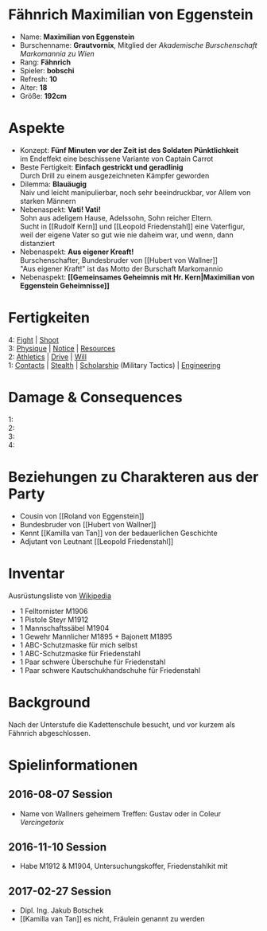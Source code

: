 # Fähnrich Maximilian von Eggenstein

* Name: **Maximilian von Eggenstein**
* Burschenname: **Grautvornix**, Mitglied der *Akademische Burschenschaft Markomannia zu Wien*
* Rang: **Fähnrich**
* Spieler: **bobschi**
* Refresh: **10**
* Alter: **18**
* Größe: **192cm**

# Aspekte

* Konzept: **Fünf Minuten vor der Zeit ist des Soldaten Pünktlichkeit**  
im Endeffekt eine beschissene Variante von Captain Carrot
* Beste Fertigkeit: **Einfach gestrickt und geradlinig**  
Durch Drill zu einem ausgezeichneten Kämpfer geworden
* Dilemma: **Blauäugig**  
Naiv und leicht manipulierbar, noch sehr beeindruckbar, vor Allem von starken Männern
* Nebenaspekt: **Vati! Vati!**  
Sohn aus adeligem Hause, Adelssohn, Sohn reicher Eltern.  
Sucht in [[Rudolf Kern]] und [[Leopold Friedenstahl]] eine Vaterfigur, weil der eigene Vater so gut wie nie daheim war, und wenn, dann distanziert
* Nebenaspekt: **Aus eigener Kreaft!**  
Burschenschafter, Bundesbruder von [[Hubert von Wallner]]  
"Aus eigener Kraft!" ist das Motto der Burschaft Markomannio
* Nebenaspekt: **[[Gemeinsames Geheimnis mit Hr. Kern|Maximilian von Eggenstein Geheimnisse]]**

# Fertigkeiten

4: [Fight][skills_fight] | [Shoot][skills_shoot]  
3: [Physique][skills_physique] | [Notice][skills_notice] | [Resources][skills_resources]  
2: [Athletics][skills_athletics] | [Drive][skills_drive] | [Will][skills_will]  
1: [Contacts][skills_contacts] | [Stealth][skills_stealth] | [Scholarship][skills_scholarship] (Military Tactics) | [Engineering][skills_engineering]

<!-- # Stunts -->

# Damage & Consequences

1:  
2:  
3:   
4: 

# Beziehungen zu Charakteren aus der Party

* Cousin von [[Roland von Eggenstein]]
* Bundesbruder von [[Hubert von Wallner]]
* Kennt [[Kamilla van Tan]] von der bedauerlichen Geschichte
* Adjutant von Leutnant [[Leopold Friedenstahl]]

# Inventar

Ausrüstungsliste von [Wikipedia][hungary-austrian-military]

* 1 Felltornister M1906  
* 1 Pistole Steyr M1912  
* 1 Mannschaftssäbel M1904  
* 1 Gewehr Mannlicher M1895 + Bajonett M1895  
* 1 ABC-Schutzmaske für mich selbst
* 1 ABC-Schutzmaske für Friedenstahl  
* 1 Paar schwere Überschuhe für Friedenstahl  
* 1 Paar schwere Kautschukhandschuhe für Friedenstahl  

# Background

Nach der Unterstufe die Kadettenschule besucht, und vor kurzem als Fähnrich abgeschlossen.

# Spielinformationen

## 2016-08-07 Session

* Name von Wallners geheimem Treffen: Gustav oder in Coleur *Vercingetorix*

## 2016-11-10 Session

* Habe M1912 & M1904, Untersuchungskoffer, Friedenstahlkit mit

## 2017-02-27 Session

* Dipl. Ing. Jakub Botschek
* [[Kamilla van Tan]] es nicht, Fräulein genannt zu werden 

[skills_fight]: http://fate-srd.com/fate-core/Fight
[skills_shoot]: http://fate-srd.com/fate-core/Shoot
[skills_physique]: http://fate-srd.com/fate-core/Physique
[skills_notice]: http://fate-srd.com/fate-core/Notice
[skills_resources]: http://fate-srd.com/fate-core/Resources
[skills_athletics]: http://fate-srd.com/fate-core/Athletics
[skills_drive]: http://fate-srd.com/fate-core/Drive
[skills_will]: http://fate-srd.com/fate-core/Will
[skills_contacts]: http://fate-srd.com/fate-core/Contacts
[skills_stealth]: http://fate-srd.com/fate-core/Stealth
[skills_scholarship]: http://fate-srd.com/fate-core/Lore
[skills_engineering]: http://fate-srd.com/fate-core/Craft
[hungary-austrian-military]: https://de.wikipedia.org/wiki/Militärische_Ausrüstung_der_Infanterie_im_Ersten_Weltkrieg#.C3.96sterreich-Ungarn